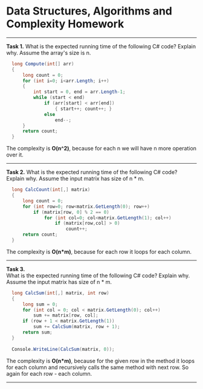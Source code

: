 Data Structures, Algorithms and Complexity Homework
===
***

**Task 1.** 
What is the expected running time of the following C# code?
Explain why.
Assume the array's size is n.

```cs
  long Compute(int[] arr)
  {
      long count = 0;
      for (int i=0; i<arr.Length; i++)
      {
          int start = 0, end = arr.Length-1;
          while (start < end)
              if (arr[start] < arr[end])
                  { start++; count++; }
              else 
                  end--;
      }
      return count;
  }
  ```

The complexity is __O(n^2)__, because for each n we will have n more operation over it.

***

**Task 2.** 
What is the expected running time of the following C# code?
Explain why.
Assume the input matrix has size of n * m.

```cs
  long CalcCount(int[,] matrix)
  {
      long count = 0;
      for (int row=0; row<matrix.GetLength(0); row++)
          if (matrix[row, 0] % 2 == 0)
              for (int col=0; col<matrix.GetLength(1); col++)
                  if (matrix[row,col] > 0)
                      count++;
      return count;
  }
  ```

The complexity is __O(n*m)__, because for each row it loops for each column.

***

**Task 3.**  
What is the expected running time of the following C# code?
Explain why.
Assume the input matrix has size of n * m.

```cs
  long CalcSum(int[,] matrix, int row)
  {
      long sum = 0;
      for (int col = 0; col < matrix.GetLength(0); col++) 
          sum += matrix[row, col];
      if (row + 1 < matrix.GetLength(1)) 
          sum += CalcSum(matrix, row + 1);
      return sum;
  }
  
  Console.WriteLine(CalcSum(matrix, 0));
```

The complexity is __O(n*m)__, because for the given row in the method it loops for each column and recursively calls the same method with next row. So again for each row - each column.

***